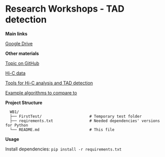 # Research Workshops - TAD detection

**Main links**

[Google Drive](https://drive.google.com/drive/folders/1o9ehlFC2utvmaTm7m3JgAYWl-HqLfTD7)

**Other materials**

[Topic on GitHub](https://github.com/topics/3d-genome)

[Hi-C data](https://github.com/mdozmorov/HiC_data)

[Tools for Hi-C analysis and TAD detection](https://github.com/mdozmorov/HiC_tools?tab=readme-ov-file)

[Example algorithms to compare to](https://www.ncbi.nlm.nih.gov/pmc/articles/PMC5389712/)

<!--[Tutorial for R package](https://bioconductor.org/books/devel/OHCA/pages/visualization.html)-->

<!--[Theoretical introduction to Hi-C](https://www.youtube.com/watch?v=Hk5ixO7Tb24&ab_channel=XiaoleShirleyLiu)-->

<!--[Theoretical introduction to TADs](https://www.youtube.com/watch?v=hg24ZIX06Tk&ab_channel=XiaoleShirleyLiu)-->

**Project Structure**

```
  WB1/
  ├── FirstTest/                     # Temporary test folder
  ├── reqirements.txt                # Needed dependencies' versions for Python
  └── README.md                      # This file
```
<!--
```
  WB1/
  ├── Data/                          # Data files    
  |   └── DataProcessing/            # Code used to process data
  ├── EDA/                           # Exploratory data analysis stage
  ├── FirstTest/                     # Temporary test folder
  ├── reqirements.txt                # Needed dependencies' versions
  └── README.md                      # This file
```
-->
**Usage**

Install dependencies: `pip install -r requirements.txt`
